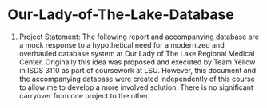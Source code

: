 # Our-Lady-of-The-Lake-Database
1.	Project Statement:
The following report and accompanying database are a mock response to a hypothetical need for a modernized and overhauled database system at Our Lady of The Lake Regional Medical Center.
Originally this idea was proposed and executed by Team Yellow in ISDS 3110 as part of coursework at LSU.
However, this document and the accompanying database were created independently of this course to allow me to develop a more involved solution. There is no significant carryover from one project to 	the other.


